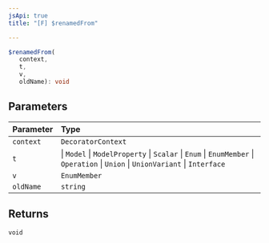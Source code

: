 ```yaml
---
jsApi: true
title: "[F] $renamedFrom"

---
```

```ts
$renamedFrom(
   context, 
   t, 
   v, 
   oldName): void
```

## Parameters

| Parameter | Type |
| :------ | :------ |
| `context` | `DecoratorContext` |
| `t` |  \| `Model` \| `ModelProperty` \| `Scalar` \| `Enum` \| `EnumMember` \| `Operation` \| `Union` \| `UnionVariant` \| `Interface` |
| `v` | `EnumMember` |
| `oldName` | `string` |

## Returns

`void`
